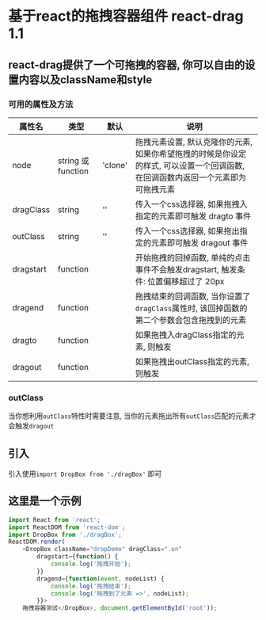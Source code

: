 # 基于react的拖拽容器组件 react-drag 1.1
react-drag提供了一个可拖拽的容器, 你可以自由的设置内容以及className和style
---
### 可用的属性及方法
属性名 | 类型 | 默认 | 说明
-|-|-|-
node | string 或 function | 'clone' | 拖拽元素设置, 默认克隆你的元素, 如果你希望拖拽的时候是你设定的样式, 可以设置一个回调函数, 在回调函数内返回一个元素即为可拖拽元素
dragClass | string | '' | 传入一个css选择器, 如果拖拽入指定的元素即可触发 dragto 事件
outClass | string | '' | 传入一个css选择器, 如果拖出指定的元素即可触发 dragout 事件
dragstart |function | | 开始拖拽的回掉函数, 单纯的点击事件不会触发dragstart, 触发条件: 位置偏移超过了 20px
dragend | function | | 拖拽结束的回调函数, 当你设置了`dragClass`属性时, 该回掉函数的第二个参数会包含拖拽到的元素
dragto | function | | 如果拖拽入dragClass指定的元素, 则触发
dragout | function | | 如果拖拽出outClass指定的元素, 则触发

### outClass
当你想利用`outClass`特性时需要注意, 当你的元素拖出所有`outClass`匹配的元素才会触发`dragout` 

## 引入
引入使用`import DropBox from './dragBox'` 即可

## 这里是一个示例
```js
import React from 'react';
import ReactDOM from 'react-dom';
import DropBox from './dragBox';
ReactDOM.render(
    <DropBox className="dropDemo" dragClass=".on" 
        dragstart={function() {
            console.log('拖拽开始');
        }} 
        dragend={function(event, nodeList) {
            console.log('拖拽结束');
            console.log('拖拽到了元素 =>', nodeList);
        }}>
    拖拽容器测试</DropBox>, document.getElementById('root'));
```